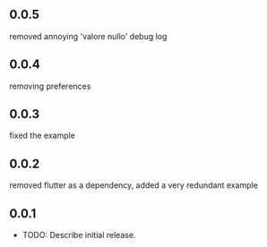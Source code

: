 ## 0.0.5

removed annoying 'valore nullo' debug log

## 0.0.4

removing preferences

## 0.0.3

fixed the example

## 0.0.2

removed flutter as a dependency, added a very redundant example

## 0.0.1

- TODO: Describe initial release.
